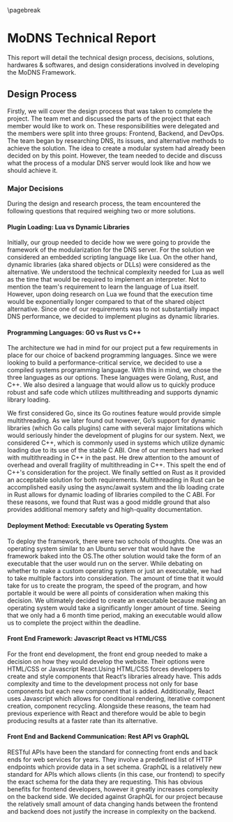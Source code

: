 \pagebreak
# MoDNS Technical Report

This report will detail the technical design process, decisions, solutions, hardwares & softwares, and design considerations involved in developing the MoDNS Framework.

## Design Process

Firstly, we will cover the design process that was taken to complete the project. The team met and discussed the parts of the project that each member would like to work on. These responsibilities were delegated and the members were split into three groups: Frontend, Backend, and DevOps. The team began by researching DNS, its issues, and alternative methods to achieve the solution. The idea to create a modular system had already been decided on by this point. However, the team needed to decide and discuss what the process of a modular DNS server would look like and how we should achieve it.

### Major Decisions

During the design and research process, the team encountered the following questions that required weighing two or more solutions.

#### Plugin Loading: Lua vs Dynamic Libraries

Initially, our group needed to decide how we were going to provide the framework of the modularization for the DNS server. For the solution we considered an embedded scripting language like Lua. On the other hand, dynamic libraries (aka shared objects or DLLs) were considered as the alternative. We understood the technical complexity needed for Lua as well as the time that would be required to implement an interpreter. Not to mention the team's requirement to learn the language of Lua itself. However, upon doing research on Lua we found that the execution time would be exponentially longer compared to that of the shared object alternative. Since one of our requirements was to not substantially impact DNS performance, we decided to implement plugins as dynamic libraries.

#### Programming Languages: GO vs Rust vs C++

The architecture we had in mind for our project put a few requirements in place for our choice of backend programming languages. Since we were looking to build a performance-critical service, we decided to use a compiled systems programming language. With this in mind, we chose the three languages as our options. These languages were Golang, Rust, and C++. We also desired a language that would allow us to quickly produce robust and safe code which utilizes multithreading and supports dynamic library loading.

We first considered Go, since its Go routines feature would provide simple multithreading. As we later found out however, Go’s support for dynamic libraries (which Go calls plugins) came with several major limitations which would seriously hinder the development of plugins for our system. Next, we considered C++, which is commonly used in systems which utilize dynamic loading due to its use of the stable C ABI. One of our members had worked with multithreading in C++ in the past. He drew attention to the amount of overhead and overall fragility of multithreading in C++. This spelt the end of C++'s consideration for the project. We finally settled on Rust as it provided an acceptable solution for both requirements. Multithreading in Rust can be accomplished easily using the async/await system and the lib loading crate in Rust allows for dynamic loading of libraries compiled to the C ABI. For these reasons, we found that Rust was a good middle ground that also provides additional memory safety and high-quality documentation.

#### Deployment Method: Executable vs Operating System

To deploy the framework, there were two schools of thoughts. One was an operating system similar to an Ubuntu server that would have the framework baked into the OS.The other solution would take the form of an executable that the user would run on the server. While debating on whether to make a custom operating system or just an executable, we had to take multiple factors into consideration. The amount of time that it would take for us to create the program, the speed of the program, and how portable it would be were all points of consideration when making this decision. We ultimately decided to create an executable because making an operating system would take a significantly longer amount of time. Seeing that we only had a 6 month time period, making an executable would allow us to complete the project within the deadline.

#### Front End Framework: Javascript React vs HTML/CSS

For the front end development, the front end group needed to make a decision on how they would develop the website. Their options were HTML/CSS or Javascript React.Using HTML/CSS forces developers to create and style components that React‘s libraries already have. This adds complexity and time to the development process not only for base components but each new component that is added. Additionally, React uses Javascript which allows for conditional rendering, iterative component creation, component recycling. Alongside these reasons, the team had previous experience with React and therefore would be able to begin producing results at a faster rate than its alternative.

#### Front End and Backend Communication: Rest API vs GraphQL

RESTful APIs have been the standard for connecting front ends and back ends for web services for years. They involve a predefined list of HTTP endpoints which provide data in a set schema. GraphQL is a relatively new standard for APIs which allows clients (in this case, our frontend) to specify the exact schema for the data they are requesting. This has obvious benefits for frontend developers, however it greatly increases complexity on the backend side. We decided against GraphQL for our project because the relatively small amount of data changing hands between the frontend and backend does not justify the increase in complexity on the backend.